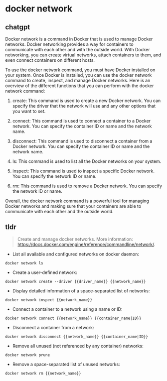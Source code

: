 # docker network 
## chatgpt 
Docker network is a command in Docker that is used to manage Docker networks. Docker networking provides a way for containers to communicate with each other and with the outside world. With Docker networking, you can create virtual networks, attach containers to them, and even connect containers on different hosts.

To use the docker network command, you must have Docker installed on your system. Once Docker is installed, you can use the docker network command to create, inspect, and manage Docker networks. Here is an overview of the different functions that you can perform with the docker network command:

1. create: This command is used to create a new Docker network. You can specify the driver that the network will use and any other options that you want to set.

2. connect: This command is used to connect a container to a Docker network. You can specify the container ID or name and the network name.

3. disconnect: This command is used to disconnect a container from a Docker network. You can specify the container ID or name and the network name.

4. ls: This command is used to list all the Docker networks on your system.

5. inspect: This command is used to inspect a specific Docker network. You can specify the network ID or name.

6. rm: This command is used to remove a Docker network. You can specify the network ID or name.

Overall, the docker network command is a powerful tool for managing Docker networks and making sure that your containers are able to communicate with each other and the outside world. 

## tldr 
 
> Create and manage docker networks.
> More information: <https://docs.docker.com/engine/reference/commandline/network/>.

- List all available and configured networks on docker daemon:

`docker network ls`

- Create a user-defined network:

`docker network create --driver {{driver_name}} {{network_name}}`

- Display detailed information of a space-separated list of networks:

`docker network inspect {{network_name}}`

- Connect a container to a network using a name or ID:

`docker network connect {{network_name}} {{container_name|ID}}`

- Disconnect a container from a network:

`docker network disconnect {{network_name}} {{container_name|ID}}`

- Remove all unused (not referenced by any container) networks:

`docker network prune`

- Remove a space-separated list of unused networks:

`docker network rm {{network_name}}`
